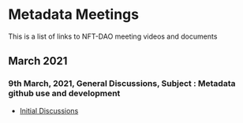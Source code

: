 # Metadata Meetings

This is a list of links to NFT-DAO meeting videos and documents

## March 2021

### 9th March, 2021, General Discussions, Subject : Metadata github use and development
 
* [Initial Discussions](2021-03-09-Metadata-github.md)

